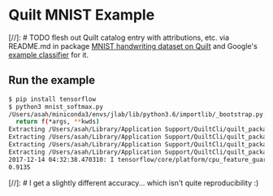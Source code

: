 # Quilt MNIST Example
[//]: # TODO flesh out Quilt catalog entry with attributions, etc. via README.md in package
[MNIST handwriting dataset on Quilt](https://quiltdata.com/package/asah/mnist) and Google's [example classifier](https://www.tensorflow.org/get_started/mnist/beginners) for it.  

## Run the example
```sh
$ pip install tensorflow
$ python3 mnist_softmax.py
/Users/asah/miniconda3/envs/jlab/lib/python3.6/importlib/_bootstrap.py:219: RuntimeWarning: compiletime version 3.5 of module 'tensorflow.python.framework.fast_tensor_util' does not match runtime version 3.6
  return f(*args, **kwds)
Extracting /Users/asah/Library/Application Support/QuiltCli/quilt_packages/objs/440fcabf73cc546fa21475e81ea370265605f56be210a4024d2ca8f203523609
Extracting /Users/asah/Library/Application Support/QuiltCli/quilt_packages/objs/3552534a0a558bbed6aed32b30c495cca23d567ec52cac8be1a0730e8010255c
Extracting /Users/asah/Library/Application Support/QuiltCli/quilt_packages/objs/8d422c7b0a1c1c79245a5bcf07fe86e33eeafee792b84584aec276f5a2dbc4e6
Extracting /Users/asah/Library/Application Support/QuiltCli/quilt_packages/objs/f7ae60f92e00ec6debd23a6088c31dbd2371eca3ffa0defaefb259924204aec6
2017-12-14 04:32:38.470310: I tensorflow/core/platform/cpu_feature_guard.cc:137] Your CPU supports instructions that this TensorFlow binary was not compiled to use: SSE4.1 SSE4.2 AVX
0.9135
```
[//]: # I get a slightly different accuracy... which isn't quite reproducibility :)